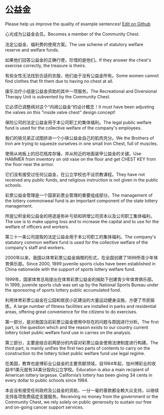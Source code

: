 # 公益金

Please help us improve the quality of example sentences! [Edit on Github](https://github.com/jiyushe/jiyu-example-sentence-source/blob/main/chinese/gongyijin.md)

<p><span class="chinese">心光成为公益金会员。</span><span class="english">Becomes a member of the Community Chest.</span></p>

<p><span class="chinese">法定公益金、福利费的使用方案。</span><span class="english">The use scheme of statutory welfare reserve and welfare funds.</span></p>

<p><span class="chinese">如果他们回答公益金的正确行使，珍惜的是他们。</span><span class="english">If they answer the chest's exercise correctly, the treasure is theirs.</span></p>

<p><span class="chinese">有些女性无法找到合适的衣服，他们由于没有公益金所有。</span><span class="english">Some women cannot find clothes that fit them due to having no chest at all.</span></p>

<p><span class="chinese">康乐治疗小组是公益金资助的其中一项服务。</span><span class="english">The Recreational and Diversional Therapy Unit is subvented by the Community Chest.</span></p>

<p><span class="chinese">它必须已调整阀对这个“内阀公益金”的设计概念！</span><span class="english">It must have been adjusting the valves on this "inside valve chest" design concept!</span></p>

<p><span class="chinese">保险公司的法定公益金用于本公司职工的集体福利。</span><span class="english">The legal public welfare fund is used for the collective welfare of the company's employees.</span></p>

<p><span class="chinese">我们的铁兄弟正试图挤进一个小铁公益金自己的肌肉充分。</span><span class="english">We the Brothers of Iron are trying to squeeze ourselves in one small Iron Chest, full of muscles.</span></p>

<p><span class="chinese">使用从地板上的旧花瓶库存锤，并从附近的地面装甲公益金的关键。</span><span class="english">Use HAMMER from inventory on old vase on the floor and get CHEST KEY from the floor near the armor.</span></p>

<p><span class="chinese">它们没有接受过任何公益金，在公立学校也不设宗教课程。</span><span class="english">They have not received any public funds, and religious instruction is not given in the public schools.</span></p>

<p><span class="chinese">彩票公益金管理是一个国家彩票业管理的重要组成部分。</span><span class="english">The management of the lottery commonweal fund is an important component of the state lottery management.</span></p>

<p><span class="chinese">所提公积金和公益金的用途是弥补亏损和转增公司资本以及公司职工集体福利。</span><span class="english">The use is to make upping loss and to increase the capital and to use for the welfare of officers and workers.</span></p>

<p><span class="chinese">第三十一条公司提取的法定公益金用于本公司职工的集体福利。</span><span class="english">The company's statutory common welfare fund is used for the collective welfare of the company's staff and workers.</span></p>

<p><span class="chinese">2000年以来，我国以体育彩票公益金捐赠的形式，在全国创建了1899所青少年体育俱乐部。</span><span class="english">Since 2000, 1899 juvenile sports clubs have been established in China nationwide with the support of sports lottery welfare fund.</span></p>

<p><span class="chinese">1999年，国家体育总局提出在体育彩票公益金的捐助下创建青少年体育俱乐部。</span><span class="english">In 1999, juvenile sports club was set up by the National Sports Bureau under the sponsoring of sports lottery public accumulated fund.</span></p>

<p><span class="chinese">利用体育彩票公益金在公园和居民小区建设的大量运动健身设施，方便了市民锻炼。</span><span class="english">A large number of fitness facilities are installed in parks and residential areas, offering great convenience for the citizens to do exercises.</span></p>

<p><span class="chinese">第一部分，是对我国当前彩票公益金使用中存在的问题与原因进行分析。</span><span class="english">The first part, is the question which and the reason exists to our country current lottery ticket public welfare fund use in carries on the analysis.</span></p>

<p><span class="chinese">第三部分，主要是结合前两部分的内容对彩票公益金使用法律制度进行构建。</span><span class="english">The third part, is mainly unifies the first two parts of contents to carry on the construction to the lottery ticket public welfare fund use legal regime.</span></p>

<p><span class="chinese">在美国，教育也是博彩业公益金的主要贡献领域，自1984年起，加州博彩业的收益中1美元就有34美分投向公立学校。</span><span class="english">Education is also a main recipient of American lottery largesse. California’s lottery has been giving 34 cents in every dollar to public schools since 1984.</span></p>

<p><span class="chinese">本会没有接受任何政府及公益金的资助，一分一毫的善款都全赖大众支持，以继续支持各项免费癌症支援服务。</span><span class="english">Receiving no money from the government or the Community Chest, we rely solely on public generosity to sustain our free and on-going cancer support services.</span></p>

